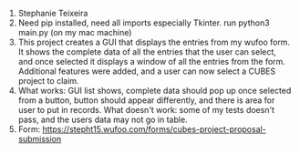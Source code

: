 1. Stephanie Teixeira
2. Need pip installed, need all imports especially Tkinter.
run python3 main.py (on my mac machine)
3. This project creates a GUI that displays the entries from my wufoo form. It shows the complete data of all the entries that the user can select, and once selected it displays a window of all the entries from the form.
Additional features were added, and a user can now select a CUBES project to claim.
4. What works: GUI list shows, complete data should pop up once selected from a button, button should appear differently, and there is area for user to put in records.
What doesn't work: some of my tests doesn't pass, and the users data may not go in table.
5. Form: https://stepht15.wufoo.com/forms/cubes-project-proposal-submission

